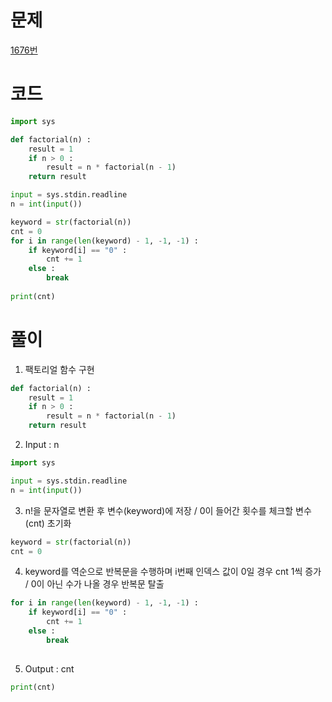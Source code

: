 # 문제
[1676번](https://www.acmicpc.net/problem/1676)

# 코드
```python
import sys

def factorial(n) :
    result = 1
    if n > 0 :
        result = n * factorial(n - 1)
    return result

input = sys.stdin.readline
n = int(input())

keyword = str(factorial(n))
cnt = 0
for i in range(len(keyword) - 1, -1, -1) :
    if keyword[i] == "0" :
        cnt += 1
    else :
        break
        
print(cnt)
```

# 풀이
1. 팩토리얼 함수 구현
```python
def factorial(n) :
    result = 1
    if n > 0 :
        result = n * factorial(n - 1)
    return result
```
2. Input : n
```python
import sys

input = sys.stdin.readline
n = int(input())
```
3. n!을 문자열로 변환 후 변수(keyword)에 저장 / 0이 들어간 횟수를 체크할 변수(cnt) 초기화
```python
keyword = str(factorial(n))
cnt = 0
```
4. keyword를 역순으로 반복문을 수행하며 i번째 인덱스 값이 0일 경우 cnt 1씩 증가 / 0이 아닌 수가 나올 경우 반복문 탈출
```python
for i in range(len(keyword) - 1, -1, -1) :
    if keyword[i] == "0" :
        cnt += 1
    else :
        break
        
```
5. Output : cnt
```python
print(cnt)
```
